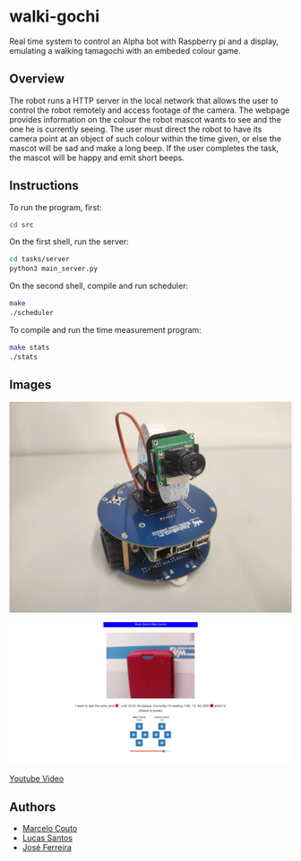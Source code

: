 # walki-gochi
Real time system to control an Alpha bot with Raspberry pi and a display, emulating a walking tamagochi with an embeded colour game. 

## Overview

The robot runs a HTTP server in the local network that allows the user to control the robot remotely and access footage of the camera. The webpage provides information on the colour the robot mascot wants to see and the one he is currently seeing. The user must direct the robot to have its camera point at an object of such colour within the time given, or else the mascot will be sad and make a long beep. If the user completes the task, the mascot will be happy and emit short beeps.

## Instructions

To run the program, first:
```sh
cd src
```

On the first shell, run the server:
```sh
cd tasks/server
python3 main_server.py
```

On the second shell, compile and run scheduler:
```sh
make
./scheduler
```

To compile and run the time measurement program:
```sh
make stats
./stats
``` 

## Images

![Robot](./img/robot.jpg)

![Website](./img/website.png)

[Youtube Video](https://www.youtube.com/watch?v=Gruj3MmPWX4)

## Authors

- [Marcelo Couto](https://github.com/marhcouto/)
- [Lucas Santos](https://github.com/lucascalvet)
- [José Ferreira](https://github.com/josepedropf) 
